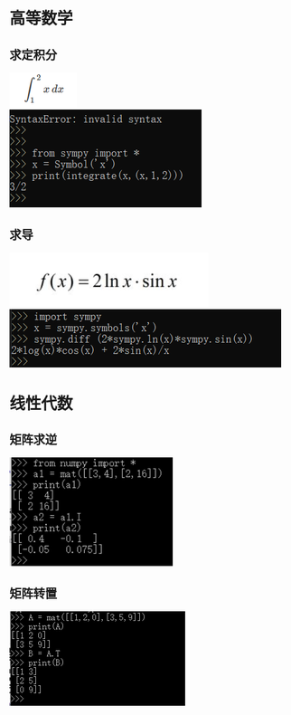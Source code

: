 # 高等数学
## 求定积分
![](images/30.png)  
![](images/31.png)  
## 求导
![](images/33.png)    
![](images/34.png)  

# 线性代数  
## 矩阵求逆  
![](images/35.png)  
## 矩阵转置  
![](images/36.png)